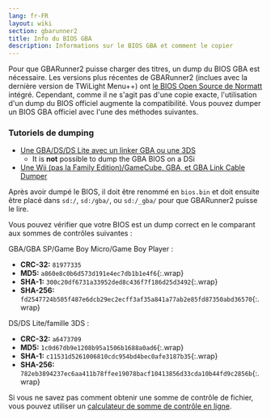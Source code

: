 ```yaml
---
lang: fr-FR
layout: wiki
section: gbarunner2
title: Info du BIOS GBA
description: Informations sur le BIOS GBA et comment le copier
---
```


Pour que GBARunner2 puisse charger des titres, un dump du BIOS GBA est nécessaire. Les versions plus récentes de GBARunner2 (inclues avec la dernière version de TWiLight Menu++) ont [le BIOS Open Source de Normatt](https://github.com/Normmatt/gba_bios) intégré. Cependant, comme il ne s'agit pas d'une copie exacte, l'utilisation d'un dump du BIOS officiel augmente la compatibilité. Vous pouvez dumper un BIOS GBA officiel avec l'une des méthodes suivantes.

### Tutoriels de dumping

- [Une GBA/DS/DS Lite avec un linker GBA ou une 3DS](https://glazedbelmont.github.io/gbabiosdump/)
   - It is **not** possible to dump the GBA BIOS on a DSi
- [Une Wii (pas la Family Edition)/GameCube, GBA, et GBA Link Cable Dumper](https://github.com/FIX94/gba-link-cable-dumper)

Après avoir dumpé le BIOS, il doit être renommé en `bios.bin` et doit ensuite être placé dans `sd:/`, `sd:/gba/`, ou `sd:/_gba/` pour que GBARunner2 puisse le lire.

Vous pouvez vérifier que votre BIOS est un dump correct en le comparant aux sommes de contrôles suivantes :

GBA/GBA SP/Game Boy Micro/Game Boy Player :
- **CRC-32:** `81977335`
- **MD5:** `a860e8c0b6d573d191e4ec7db1b1e4f6`{:.wrap}
- **SHA-1:** `300c20df6731a33952ded8c436f7f186d25d3492`{:.wrap}
- **SHA-256:** `fd2547724b505f487e6dcb29ec2ecff3af35a841a77ab2e85fd87350abd36570`{:.wrap}

DS/DS Lite/famille 3DS :
- **CRC-32:** `a6473709`
- **MD5:** `1c0d67db9e1208b95a1506b1688a0ad6`{:.wrap}
- **SHA-1:** `c11531d5261006810cdc954bd4bec0afe3187b35`{:.wrap}
- **SHA-256:** `782eb3894237ec6aa411b78ffee19078bacf10413856d33cda10b44fd9c2856b`{:.wrap}

Si vous ne savez pas comment obtenir une somme de contrôle de fichier, vous pouvez utiliser un [calculateur de somme de contrôle en ligne](https://emn178.github.io/online-tools/crc32_checksum.html).
